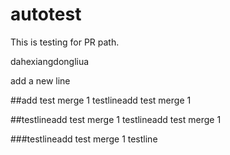 # autotest
This is testing for PR path.

dahexiangdongliua 

add a new line

##add test merge 1 testlineadd test merge 1 

##testlineadd test merge 1 testlineadd test merge 1 

###testlineadd test merge 1 testline